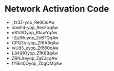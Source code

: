 # Network Activation Code
* _tz3Z-yop_Re06IqAw
* xbwFd-yop_RecFoqAw
* e81rSOyop_RfcwYqAw
* -ZjzWuyop_ZeBTQqAw
* CPQ3b-yop_Zf6A8qAw
* wUd3_eyop_Zf660qAw
* L8491Oyop_ZfK88qAw
* ZRNJreyop_ZaEJcqAw
* fYBm0Oyop_ZbgQMqAw
